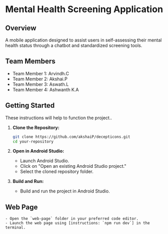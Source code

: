 # Mental Health Screening Application

## Overview
A mobile application designed to assist users in self-assessing their mental health status 
through a chatbot and standardized screening tools.

## Team Members

- Team Member 1: Arvindh.C
- Team Member 2: Akshai.P
- Team Member 3: Aswath.L
- Team Member 4: Ashwanth K.A

## Getting Started
These instructions will help to function the project..

1. **Clone the Repository:**
    ```bash
    git clone https://github.com/akshaiP/decepticons.git
    cd your-repository
    ```

2. **Open in Android Studio:**
    - Launch Android Studio.
    - Click on "Open an existing Android Studio project."
    - Select the cloned repository folder.

3. **Build and Run:**
    - Build and run the project in Android Studio.

## Web Page ##
    - Open the `web-page` folder in your preferred code editor.
    - Launch the web page using [instructions: `npm run dev`] in the terminal.
  


